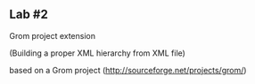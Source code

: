 Lab #2
---
Grom project extension

(Building a proper XML hierarchy from XML file)

based on a Grom project (http://sourceforge.net/projects/grom/)
